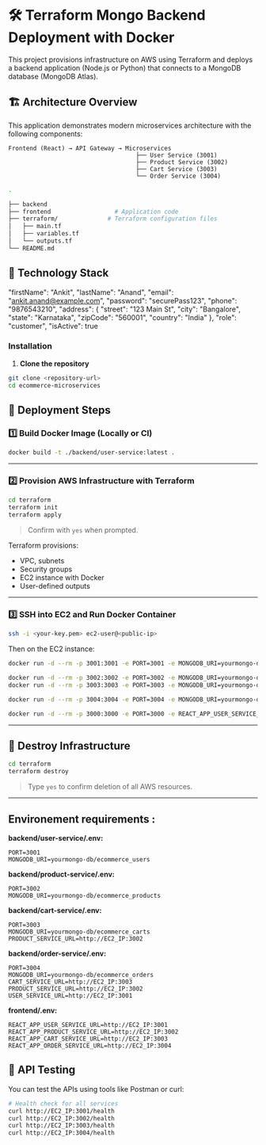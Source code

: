 # 🛠️ Terraform Mongo Backend Deployment with Docker

This project provisions infrastructure on AWS using Terraform and deploys a backend application (Node.js or Python) that connects to a MongoDB database (MongoDB Atlas).

## 🏗️ Architecture Overview

This application demonstrates modern microservices architecture with the following components:

```
Frontend (React) → API Gateway → Microservices
                                    ├── User Service (3001)
                                    ├── Product Service (3002)
                                    ├── Cart Service (3003)
                                    └── Order Service (3004)

```
```bash
.

├── backend
├── frontend                  # Application code
├── terraform/              # Terraform configuration files
│   ├── main.tf
│   ├── variables.tf
│   └── outputs.tf                   
└── README.md
```


## 🔧 Technology Stack



 "firstName": "Ankit",
  "lastName": "Anand",
  "email": "ankit.anand@example.com",
  "password": "securePass123",
  "phone": "9876543210",
  "address": {
    "street": "123 Main St",
    "city": "Bangalore",
    "state": "Karnataka",
    "zipCode": "560001",
    "country": "India"
  },
  "role": "customer",
  "isActive": true

### Installation

1. **Clone the repository**
```bash
git clone <repository-url>
cd ecommerce-microservices
```


## 🚀 Deployment Steps

### 1️⃣ Build Docker Image (Locally or CI)

```bash
docker build -t ./backend/user-service:latest .
```

---

### 2️⃣ Provision AWS Infrastructure with Terraform

```bash
cd terraform
terraform init
terraform apply
```

> Confirm with `yes` when prompted.

Terraform provisions:

* VPC, subnets
* Security groups
* EC2 instance with Docker
* User-defined outputs

---

### 3️⃣ SSH into EC2 and Run Docker Container

```bash
ssh -i <your-key.pem> ec2-user@<public-ip>
```

Then on the EC2 instance:

```bash
docker run -d --rm -p 3001:3001 -e PORT=3001 -e MONGODB_URI=yourmongo-db/ecommerce_users ankit200193/user-service:latest

docker run -d --rm -p 3002:3002 -e PORT=3002 -e MONGODB_URI=yourmongo-db/ecommerce_products ankit200193/product-service:latest
docker run -d --rm -p 3003:3003 -e PORT=3003 -e MONGODB_URI=yourmongo-db/ecommerce_carts -e PRODUCT_SERVICE_URL=http://13.202.94.86:3002 ankit200193/cart-service:latest

docker run -d --rm -p 3004:3004 -e PORT=3004 -e MONGODB_URI=yourmongo-db/ecommerce_orders -e CART_SERVICE_URL=http://13.202.94.86:3003 -e PRODUCT_SERVICE_URL=http://13.202.94.86:3002 -e USER_SERVICE_URL=http://13.202.94.86:3001 ankit200193/order-service:latest

docker run -d --rm -p 3000:3000 -e PORT=3000 -e REACT_APP_USER_SERVICE_URL=http://13.202.94.86:3001 -e REACT_APP_PRODUCT_SERVICE_URL=http://13.202.94.86:3002 -e REACT_APP_CART_SERVICE_URL=http://13.202.94.86:3003 -e REACT_APP_ORDER_SERVICE_URL=http://13.202.94.86:3004 ankit200193/frontend:latest

```

---

## 🔄 Destroy Infrastructure

```bash
cd terraform
terraform destroy
```

> Type `yes` to confirm deletion of all AWS resources.

---



## Environement requirements :

**backend/user-service/.env:**
```env
PORT=3001
MONGODB_URI=yourmongo-db/ecommerce_users
```


**backend/product-service/.env:**
```env
PORT=3002
MONGODB_URI=yourmongo-db/ecommerce_products
```

**backend/cart-service/.env:**
```env
PORT=3003
MONGODB_URI=yourmongo-db/ecommerce_carts
PRODUCT_SERVICE_URL=http://EC2_IP:3002
```

**backend/order-service/.env:**
```env
PORT=3004
MONGODB_URI=yourmongo-db/ecommerce_orders
CART_SERVICE_URL=http://EC2_IP:3003
PRODUCT_SERVICE_URL=http://EC2_IP:3002
USER_SERVICE_URL=http://EC2_IP:3001
```

**frontend/.env:**
```env
REACT_APP_USER_SERVICE_URL=http://EC2_IP:3001
REACT_APP_PRODUCT_SERVICE_URL=http://EC2_IP:3002
REACT_APP_CART_SERVICE_URL=http://EC2_IP:3003
REACT_APP_ORDER_SERVICE_URL=http://EC2_IP:3004
```

## 🔧 API Testing

You can test the APIs using tools like Postman or curl:

```bash
# Health check for all services
curl http://EC2_IP:3001/health
curl http://EC2_IP:3002/health
curl http://EC2_IP:3003/health
curl http://EC2_IP:3004/health

